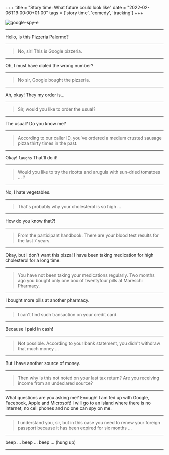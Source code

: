 +++
title = "Story time: What future could look like"
date = "2022-02-06T19:00:00+01:00"
tags  = ['story time', 'comedy', 'tracking']
+++

![google-spy-e](/posts/google-spy.png)

---

Hello, is this Pizzeria Palermo?

---

> No, sir! This is Google pizzeria.

---

Oh, I must have dialed the wrong number?

---

> No sir, Google bought the pizzeria.

---

Ah, okay! They my order is...

---

> Sir, would you like to order the usual?

---

The usual? Do you know me?

---

> According to our caller ID, you've ordered a medium crusted sausage pizza thirty times in the past.

---

Okay! `laughs` That'll do it!

---

> Would you like to try the ricotta and arugula with sun-dried tomatoes ... ?

---

No, I hate vegetables.

---

> That's probably why your cholesterol is so high ...

---

How do you know that?!

---

> From the participant handbook. There are your blood test results for the last 7 years.

---

Okay, but I don't want this pizza! I have been taking medication for high cholesterol for a long time.

---

> You have not been taking your medications regularly. Two months ago you bought only one box of twentyfour pills at Mareschi Pharmacy.

---

I bought more pills at another pharmacy.

---

> I can't find such transaction on your credit card.

---

Because I paid in cash!

---

> Not possible. According to your bank statement, you didn't withdraw that much money ...

---

But I have another source of money.

---

> Then why is this not noted on your last tax return? Are you receiving income from an undeclared source?

---

What questions are you asking me? Enough! I am fed up with Google, Facebook, Apple and Microsoft! I will go to an island where there is no internet, no cell phones and no one can spy on me.

---

> I understand you, sir, but in this case you need to renew your foreign passport because it has been expired for six months ...

---

beep ... beep ... beep ... (hung up)

---